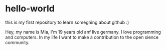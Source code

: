 # hello-world
this is my first repository to learn someghing about github :)

Hey, my name is Mia, I'm 19 years old anf live germany. I love programming and computers. In my life I want to make a contribution to the open sience community.
